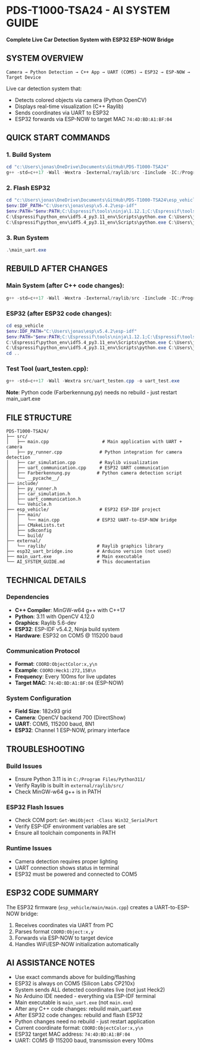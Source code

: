 # PDS-T1000-TSA24 - AI SYSTEM GUIDE
**Complete Live Car Detection System with ESP32 ESP-NOW Bridge**

## SYSTEM OVERVIEW
```
Camera → Python Detection → C++ App → UART (COM5) → ESP32 → ESP-NOW → Target Device
```

Live car detection system that:
- Detects colored objects via camera (Python OpenCV)
- Displays real-time visualization (C++ Raylib)
- Sends coordinates via UART to ESP32
- ESP32 forwards via ESP-NOW to target MAC `74:4D:BD:A1:BF:04`

## QUICK START COMMANDS

### 1. Build System
```powershell
cd "c:\Users\jonas\OneDrive\Documents\GitHub\PDS-T1000-TSA24"
g++ -std=c++17 -Wall -Wextra -Iexternal/raylib/src -Iinclude -IC:/Program Files/Python311/Include src/main.cpp src/py_runner.cpp src/car_simulation.cpp src/uart_communication.cpp -Lexternal/raylib/src -lraylib -lopengl32 -lgdi32 -lwinmm -LC:/Program Files/Python311/libs -lpython311 -o main_uart.exe
```

### 2. Flash ESP32
```powershell
cd "c:\Users\jonas\OneDrive\Documents\GitHub\PDS-T1000-TSA24\esp_vehicle"
$env:IDF_PATH="C:\Users\jonas\esp\v5.4.2\esp-idf"
$env:PATH="$env:PATH;C:\Espressif\tools\ninja\1.12.1;C:\Espressif\tools\xtensa-esp-elf\esp-14.2.0_20241119\xtensa-esp-elf\bin"
C:\Espressif\python_env\idf5.4_py3.11_env\Scripts\python.exe C:\Users\jonas\esp\v5.4.2\esp-idf\tools\idf.py build
C:\Espressif\python_env\idf5.4_py3.11_env\Scripts\python.exe C:\Users\jonas\esp\v5.4.2\esp-idf\tools\idf.py -p COM5 flash
```

### 3. Run System
```powershell
.\main_uart.exe
```

## REBUILD AFTER CHANGES

### Main System (after C++ code changes):
```powershell
g++ -std=c++17 -Wall -Wextra -Iexternal/raylib/src -Iinclude -IC:/Program Files/Python311/Include src/main.cpp src/py_runner.cpp src/car_simulation.cpp src/uart_communication.cpp -Lexternal/raylib/src -lraylib -lopengl32 -lgdi32 -lwinmm -LC:/Program Files/Python311/libs -lpython311 -o main_uart.exe
```

### ESP32 (after ESP32 code changes):
```powershell
cd esp_vehicle
$env:IDF_PATH="C:\Users\jonas\esp\v5.4.2\esp-idf"
$env:PATH="$env:PATH;C:\Espressif\tools\ninja\1.12.1;C:\Espressif\tools\xtensa-esp-elf\esp-14.2.0_20241119\xtensa-esp-elf\bin"
C:\Espressif\python_env\idf5.4_py3.11_env\Scripts\python.exe C:\Users\jonas\esp\v5.4.2\esp-idf\tools\idf.py build
C:\Espressif\python_env\idf5.4_py3.11_env\Scripts\python.exe C:\Users\jonas\esp\v5.4.2\esp-idf\tools\idf.py -p COM5 flash
cd ..
```

### Test Tool (uart_testen.cpp):
```powershell
g++ -std=c++17 -Wall -Wextra src/uart_testen.cpp -o uart_test.exe
```

**Note**: Python code (Farberkennung.py) needs no rebuild - just restart main_uart.exe

## FILE STRUCTURE
```
PDS-T1000-TSA24/
├── src/
│   ├── main.cpp                    # Main application with UART + camera
│   ├── py_runner.cpp              # Python integration for camera detection
│   ├── car_simulation.cpp         # Raylib visualization
│   ├── uart_communication.cpp     # ESP32 UART communication
│   ├── Farberkennung.py          # Python camera detection script
│   └── __pycache__/
├── include/
│   ├── py_runner.h
│   ├── car_simulation.h
│   ├── uart_communication.h
│   └── Vehicle.h
├── esp_vehicle/                   # ESP32 ESP-IDF project
│   ├── main/
│   │   └── main.cpp              # ESP32 UART-to-ESP-NOW bridge
│   ├── CMakeLists.txt
│   ├── sdkconfig
│   └── build/
├── external/
│   └── raylib/                   # Raylib graphics library
├── esp32_uart_bridge.ino         # Arduino version (not used)
├── main_uart.exe                 # Main executable
└── AI_SYSTEM_GUIDE.md            # This documentation
```

## TECHNICAL DETAILS

### Dependencies
- **C++ Compiler**: MinGW-w64 g++ with C++17
- **Python**: 3.11 with OpenCV 4.12.0
- **Graphics**: Raylib 5.6-dev
- **ESP32**: ESP-IDF v5.4.2, Ninja build system
- **Hardware**: ESP32 on COM5 @ 115200 baud

### Communication Protocol
- **Format**: `COORD:ObjectColor:x,y\n`
- **Example**: `COORD:Heck1:272,158\n`
- **Frequency**: Every 100ms for live updates
- **Target MAC**: `74:4D:BD:A1:BF:04` (ESP-NOW)

### System Configuration
- **Field Size**: 182x93 grid
- **Camera**: OpenCV backend 700 (DirectShow)
- **UART**: COM5, 115200 baud, 8N1
- **ESP32**: Channel 1 ESP-NOW, primary interface

## TROUBLESHOOTING

### Build Issues
- Ensure Python 3.11 is in `C:/Program Files/Python311/`
- Verify Raylib is built in `external/raylib/src/`
- Check MinGW-w64 g++ is in PATH

### ESP32 Flash Issues
- Check COM port: `Get-WmiObject -Class Win32_SerialPort`
- Verify ESP-IDF environment variables are set
- Ensure all toolchain components in PATH

### Runtime Issues
- Camera detection requires proper lighting
- UART connection shows status in terminal
- ESP32 must be powered and connected to COM5

## ESP32 CODE SUMMARY
The ESP32 firmware (`esp_vehicle/main/main.cpp`) creates a UART-to-ESP-NOW bridge:
1. Receives coordinates via UART from PC
2. Parses format `COORD:Object:x,y`
3. Forwards via ESP-NOW to target device
4. Handles WiFi/ESP-NOW initialization automatically

## AI ASSISTANCE NOTES
- Use exact commands above for building/flashing
- ESP32 is always on COM5 (Silicon Labs CP210x)
- System sends ALL detected coordinates live (not just Heck2)
- No Arduino IDE needed - everything via ESP-IDF terminal
- Main executable is `main_uart.exe` (not `main.exe`)
- After any C++ code changes: rebuild main_uart.exe
- After ESP32 code changes: rebuild and flash ESP32
- Python changes need no rebuild - just restart application
- Current coordinate format: `COORD:ObjectColor:x,y\n`
- ESP32 target MAC address: `74:4D:BD:A1:BF:04`
- UART: COM5 @ 115200 baud, transmission every 100ms
